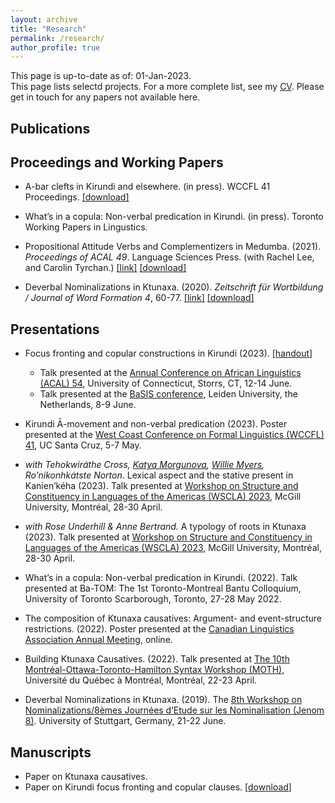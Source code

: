 ```yaml
---
layout: archive
title: "Research"
permalink: /research/
author_profile: true
---
```


This page is up-to-date as of: 01-Jan-2023. <br>
This page lists selectd projects. For a more complete list, see my [CV](https://terrancegatchalian.github.io/cv/).
Please get in touch for any papers not available here.

## Publications

## Proceedings and Working Papers

* A-bar clefts in Kirundi and elsewhere. (in press). WCCFL 41 Proceedings. [[download]](/_pages/papers/tg-wccfl-proceedings.pdf)

* What’s in a copula: Non-verbal predication in Kirundi. (in press). Toronto Working Papers in Lingustics.

* Propositional Attitude Verbs and Complementizers in Medumba. (2021). *Proceedings of ACAL 49*. Language Sciences Press. (with Rachel Lee, and Carolin Tyrchan.) [[link]](https://langsci-press.org/catalog/book/306) [[download]](/_pages/papers/306-Sibanda-2022-10.pdf)

* Deverbal Nominalizations in Ktunaxa. (2020). *Zeitschrift für Wortbildung / Journal of Word Formation 4*, 60-77. [[link]](https://journals.linguistik.de/zwjw/issue/view/8) [[download]](/_pages/papers/zwjw-4-gat.pdf)


## Presentations

* Focus fronting and copular constructions in Kirundi (2023). [[handout]](/_pages/papers/gatchalian-acal54-kirundi.pdf)
  - Talk presented at the [Annual Conference on African Linguistics (ACAL) 54](https://uconnuecs.cventevents.com/event/aef2d257-6a6a-41b5-b83d-2c6efc60aac5/summary), University of Connecticut, Storrs, CT, 12-14 June.
  - Talk presented at the [BaSIS conference](https://bantusyntaxinformationstructure.com/basis-conference/), Leiden University, the Netherlands, 8-9 June. 

* Kirundi Ā-movement and non-verbal predication (2023). Poster presented at the [West Coast Conference on Formal Linguistics (WCCFL) 41](https://babel.ucsc.edu/wccfl41/), UC Santa Cruz, 5-7 May.

* _with Tehokwiráthe Cross, [Katya Morgunova](https://morgunova-katya.github.io/), [Willie Myers](https://williemyers.com/), Ro’nikonhkátste Norton_. Lexical aspect and the stative present in Kanien’kéha (2023). Talk presented at [Workshop on Structure and Constituency in Languages of the Americas (WSCLA) 2023](https://wscla2023.mull-lab.org/), McGill University, Montréal, 28-30 April.

* *with Rose Underhill & Anne Bertrand.* A typology of roots in Ktunaxa (2023). Talk presented at [Workshop on Structure and Constituency in Languages of the Americas (WSCLA) 2023](https://wscla2023.mull-lab.org/), McGill University, Montréal, 28-30 April.
  
* What’s in a copula: Non-verbal predication in Kirundi. (2022). Talk presented at Ba-TOM: The 1st Toronto-Montreal Bantu Colloquium, University of Toronto Scarborough, Toronto, 27-28 May 2022.

* The composition of Ktunaxa causatives: Argument- and event-structure restrictions. (2022). Poster presented at the [Canadian Linguistics Association Annual Meeting](https://cla-acl.ca/programmes/congres-de-2022-meeting.html), online. 

* Building Ktunaxa Causatives. (2022). Talk presented at [The 10th Montréal-Ottawa-Toronto-Hamilton Syntax Workshop (MOTH)](https://sites.google.com/view/moth2022/home), Université du Québec à Montréal, Montréal, 22-23 April.

* Deverbal Nominalizations in Ktunaxa. (2019). The [8th Workshop on Nominalizations/8èmes Journées d’Etude sur les Nominalisation (Jenom 8)](https://sites.google.com/view/jenom-nominalizations/home). University of Stuttgart, Germany, 21-22 June.

## Manuscripts

*  Paper on Ktunaxa causatives. 
*  Paper on Kirundi focus fronting and copular clauses. [[download](/_pages/papers/kir-ni.pdf)]


